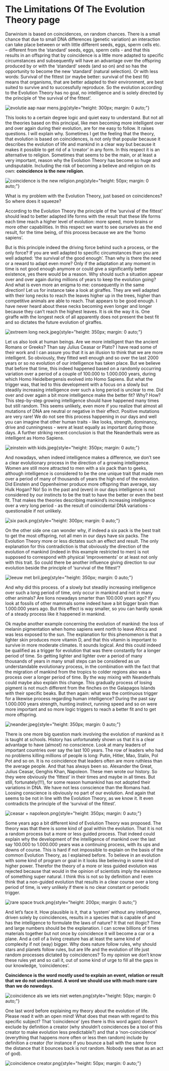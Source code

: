 # The Limitations Of The Evolution Theory page

Darwinism is based on coincidences, on random chances. There is a small chance that due to small DNA differences (genetic variation) an interaction can take place between or with little different seeds, eggs, sperm cells etc. – different from the ‘standard’ seeds, eggs, sperm cells - and that this results in an offspring that by coincidence is a little more adapted to specific circumstances and subsequently will have an advantage over the offspring produced by or with the ‘standard’ seeds (and so on) and so has the opportunity to become the new ‘standard’ (natural selection). Or with less words: Survival of the fittest (or maybe better: survival of the best fit) means that organisms, that are better adapted to their environment, are best suited to survive and to successfully reproduce. So the evolution according to the Evolution Theory has no goal, no intelligence and is solely directed by the principle of ‘the survival of the fittest’.

![evolutie aap naar mens.jpg](/evolutie%20aap%20naar%20mens.jpg){style="height: 300px; margin: 0 auto;"}

This looks to a certain degree logic and quiet easy to understand. But not all the theories based on this principal, like men becoming more intelligent over and over again during their evolution, are for me easy to follow. It raises questions. I will explain why. Sometimes I get the feeling that the theory, that evolution is based on coincidences, is not only that popular because it describes the evolution of life and mankind in a clear way but because it makes it possible to get rid of a ‘creator’ in any form. In this respect it is an alternative to religion. Sometimes that seems to be the main, or at least a very important, reason why the Evolution Theory has become so huge and undisputable. Including the risk of becoming a believe and religion on its own: **coincidence is the new religion**.

![coincidence is the new religion.png](/coincidence%20is%20the%20new%20religion.png){style="height: 50px; margin: 0 auto;"}

What is my problem with the Evolution Theory, just based on coincidences? So where does it squeeze?

According to the Evolution Theory the principle of the ‘survival of the fittest’ should lead to better adapted life forms with the result that these life forms each time reach a higher level of evolution: more speed, more brains or more other capabilities. In this respect we want to see ourselves as the end result, for the time being, of this process because we are the ‘homo sapiens’.

But is this principle indeed the driving force behind such a process, or the only force? If you are well adapted to specific circumstances than you are well adapted: ‘the survival of the good enough’. Than why is there the need or a reward to adapt even more? Only if the adaptation at any moment in time is not good enough anymore or could give a significantly better existence, yes there would be a reason. Why should such a situation appear over and over again during millions of years to keep the evolution going? And what is even more an enigma to me: consequently in the same direction! Let us for instance take a look at giraffes. They are well adapted with their long necks to reach the leaves higher up in the trees, higher than competitive animals are able to reach. That appears to be good enough. I have never heard about these necks becoming even longer and longer because they can’t reach the highest leaves. It is ok the way it is. One giraffe with the longest neck of all apparently does not present the best fit and so dictates the future evolution of giraffes.

![extreem long neck.jpeg](/extreem%20long%20neck.jpeg){style="height: 350px; margin: 0 auto;"}

Let us also look at human beings. Are we more intelligent than the ancient Romans or Greeks? Than say Julius Ceasar or Plato? I have read some of their work and I can assure you that it is an illusion to think that we are more intelligent. So obviously, they fitted well enough and so over the last 2000 years or so no evolution of our intelligence has taken place. But we believe that before that time, this indeed happened based on a randomly occurring variation over a period of a couple of 100.000 to 1.000.000 years, during which Homo Heidelbergensis evolved into Homo Sapiens. But what the trigger was, that led to this development with a focus on a slowly but steadily increasing intelligence over such a long period is unclear to me. Did over and over again a bit more intelligence make the better fit? Why? How? This step-by-step growing intelligence should have happened many times but still random. This seems unlikely, even more if you realize that almost all mutations of DNA are neutral or negative in their effect. Positive mutations are very rare! We do not see this process happening in our days and well you can imagine that other human traits - like looks, strength, dominancy, drive and cunningness - were at least equally as important during those days. A further striking recent conclusion is that the Neanderthals were as intelligent as Homo Sapiens.

![einstein with kids.jpeg](/einstein%20with%20kids.jpeg){style="height: 350px; margin: 0 auto;"}

And nowadays, when indeed intelligence makes a difference, we don’t see a clear evolutionary process in the direction of a growing intelligence. Women are still more attracted to men with a six pack than to geeks, although intelligence is considered to be the one unique trait that made men over a period of many of thousands of years the high end of the evolution. Did Einstein and Oppenheimer produce more offspring than average, say Hulk Hogan? No! So in the past and (even) in our days intelligence is not considered by our instincts to be the trait to have the better or even the best fit. That makes the theories describing mankind’s increasing intelligence over a very long period - as the result of coincidental DNA variations - questionable if not unlikely.

![six pack.png](/six%20pack.png){style="height: 300px; margin: 0 auto;"}

On the other side one can wonder why, if indeed a six pack is the best trait to get the most offspring, not all men in our days have six packs. The Evolution Theory more or less dictates such an effect and result. The only explanation for this contradiction is that obviously the direction of the evolution of mankind (indeed in this example restricted to men) is not supposed to correspond with physical ‘improvements’ or at least not only with this trait. So could there be another influence giving direction to our evolution beside the principle of ‘survival of the fittest’?

![leeuw met bril.jpeg](/leeuw%20met%20bril.jpeg){style="height: 350px; margin: 0 auto;"}

And why did this process. of a slowly but steadily increasing intelligence over such a long period of time, only occur in mankind and not in many other animals? Are lions nowadays smarter than 100.000 years ago? If you look at fossils of other mammals some indeed have a bit bigger brain than 1.000.000 years ago. But this effect is way smaller, so you can hardly speak of a steady process like it happened in mankind.

Ok maybe another example concerning the evolution of mankind: the loss of melanin pigmentation when homo sapiens went north to leave Africa and was less exposed to the sun. The explanation for this phenomenon is that a lighter skin produces more vitamin D, and that this vitamin is important to survive in more moderate climates. It sounds logical. And this could indeed be qualified as a trigger for evolution that was there constantly for a longer period of time. So getting lighter and lighter over a period of many thousands of years in many small steps can be considered as un understandable evolutionary process, in the combination with the fact that the migration of mankind from the tropics to colder regions also was a process over a longer period of time. By the way mixing with Neanderthals could maybe also explain this change. This gradually process of losing pigment is not much different from the finches on the Galapagos Islands with their specific beaks. But then again: what was the continuous trigger for a likewise process regarding human intelligence? During the past say 1.000.000 years strength, hunting instinct, running speed and so on were more important and so more logic triggers to reach a better fit and to get more offspring.

![neander.jpeg](/neander.jpeg){style="height: 350px; margin: 0 auto;"}

There is one more big question mark involving the evolution of mankind as it is taught at schools. History has unfortunately shown us that it is a clear advantage to have (almost) no conscience. Look at many leaders of important countries over say the last 100 years. The row of leaders who had no problems killing millions of people is long: Putin, Hitler, Mao, Stalin, Pol Pot and so on. It is no coincidence that leaders often are more ruthless than the average people. And that has always been so. Alexander the Great, Julius Ceasar, Genghis Khan, Napoleon. These men wrote our history. So they were obviously the ‘fittest’ in their times and maybe in all times. But still, fortunately(!!!), for some reason humankind has not adopted their variations in DNA. We have not less conscience than the Romans had. Loosing conscience is obviously no part of our evolution. And again that seems to be not in line with the Evolution Theory, as we know it. It even contradicts the principle of the ‘survival of the fittest’.

![ceasar + napoleon.png](/ceasar%20%2B%20napoleon.png){style="height: 350px; margin: 0 auto;"}

Some years ago a bit different kind of Evolution Theory was proposed. The theory was that there is some kind of goal within the evolution. That it is not a random process but a more or less guided process. That indeed could explain why the development of the intelligence of mankind over the last say 100.000 to 1.000.000 years was a continuing process, with its ups and downs of course. This is hard if not impossible to explain on the basis of the common Evolution Theory, as I explained before. To believe in an evolution with some kind of program or goal in it looks like believing in some kind of higher power. Therefor the theory of a more or less guided evolution was rejected because that would in the opinion of scientists imply the existence of something super natural. I think this is not so by definition and I even think that a non-guided evolution that results in a clear course over a long period of time, is very unlikely if there is no clear constant or periodic trigger.

![rare space truck.png](/rare%20space%20truck.png){style="height: 200px; margin: 0 auto;"}

And let’s face it. How plausible is it, that a ‘system’ without any intelligence, driven solely by coincidences, results in a species that is capable of and has the intelligence to formulate the laws of nature? It that not illogic? Time and large numbers should be the explanation. I can screw billions of times materials together but not once by coincidence it will become a car or a plane. And a cell of a living creature has at least the same kind of complexity if not (way) bigger. Why does nature follow rules, why should stars and planets follow rules, but are life and the evolution of life just random processes dictated by coincidences? To my opinion we don’t know these rules yet and so call it, out of some kind of urge to fill all the gaps in our knowledge, ‘coincidences’.

**Coincidence is the word mostly used to explain an event, relation or result that we do not understand. A word we should use with much more care than we do nowedays.**

![coincidence als we iets niet weten.png](/coincidence%20als%20we%20iets%20niet%20weten.png){style="height: 50px; margin: 0 auto;"}

One last word before explaining my theory about the evolution of life. Please read it with an open mind! What does that mean with regard to this specific subject? That ‘coincidence’ (yes there is this word again) doesn’t exclude by definition a creator (why shouldn’t coincidences be a tool of this creator to make evolution less predictable?) and that a ‘non-coincidence’ (everything that happens more often or less then random) include by definition a creator (for instance if you bounce a ball with the same force the distance that it bounces back is not random. Nobody sees that as an act of god).

![coincidence creator.png](/coincidence%20creator.png){style="height: 50px; margin: 0 auto;"}
